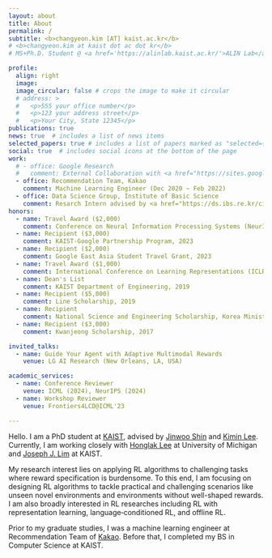 ```yaml
---
layout: about
title: About
permalink: /
subtitle: <b>changyeon.kim [AT] kaist.ac.kr</b>
# <b>changyeon.kim at kaist dot ac dot kr</b>
# MS+Ph.D. Student @ <a href='https://alinlab.kaist.ac.kr/'>ALIN Lab</a>, <a href="https://kaist.ac.kr">KAIST</a>.

profile:
  align: right
  image:
  image_circular: false # crops the image to make it circular
  # address: >
  #   <p>555 your office number</p>
  #   <p>123 your address street</p>
  #   <p>Your City, State 12345</p>
publications: true
news: true  # includes a list of news items
selected_papers: true # includes a list of papers marked as "selected={true}"
social: true  # includes social icons at the bottom of the page
work:
  # - office: Google Research
  #   comment: External Collaboration with <a href="https://sites.google.com/view/kiminlee">Dr. Kimin Lee</a> (Mar 2022 - Jul 2023)
  - office: Recommendation Team, Kakao
    comment: Machine Learning Engineer (Dec 2020 ~ Feb 2022)
  - office: Data Science Group, Institute of Basic Science
    comment: Resarch Intern advised by <a href="https://ds.ibs.re.kr/ci/">Prof. Meeyoung Cha</a> (Jul 2019 - Nov 2020) 
honors:
  - name: Travel Award ($2,000)
    comment: Conference on Neural Information Processing Systems (NeurIPS), 2023
  - name: Recipient ($3,000)
    comment: KAIST-Google Partnership Program, 2023
  - name: Recipient ($2,000)
    comment: Google East Asia Student Travel Grant, 2023
  - name: Travel Award ($1,000)
    comment: International Conference on Learning Representations (ICLR), 2023
  - name: Dean's List
    comment: KAIST Department of Engineering, 2019
  - name: Recipient ($5,000)
    comment: Line Scholarship, 2019
  - name: Recipient
    comment: National Science and Engineering Scholarship, Korea Ministry of Science and ICT, 2017 - 2019
  - name: Recipient ($3,000)
    comment: Kwanjeong Scholarship, 2017

invited_talks:
  - name: Guide Your Agent with Adaptive Multimodal Rewards
    venue: LG AI Research (New Orleans, LA, USA)

academic_services:
  - name: Conference Reviewer
    venue: ICML (2024), NeurIPS (2024)
  - name: Workshop Reviewer
    venue: Frontiers4LCD@ICML'23

---
```


Hello. I am a PhD student at <a href="https://gsai.kaist.ac.kr/">KAIST</a>, advised by <a href="https://alinlab.kaist.ac.kr/shin.html">Jinwoo Shin</a> and <a href="https://sites.google.com/view/kiminlee">Kimin Lee</a>. Currently, I am working closely with <a href="https://web.eecs.umich.edu/~honglak/">Honglak Lee</a> at University of Michigan and <a href="https://clvrai.com/web_lim/">Joseph J. Lim<a/> at KAIST.

My research interest lies on applying RL algorithms to challenging tasks where reward specification is burdensome. To this end, I am focusing on designing RL algorithms to tackle practical and challenging scenarios like unseen novel environments and environments without well-shaped rewards. 
I am also broadly interested in RL researches including RL with representation learning, language‐conditioned RL, and offline RL.

Prior to my graduate studies, I was a machine learning engineer at Recommendation Team of <a href="https://kakaocorp.com">Kakao</a>. Before that, I completed my BS in Computer Science at KAIST. 
